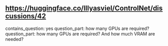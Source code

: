 ## https://huggingface.co/lllyasviel/ControlNet/discussions/42

contains_question: yes
question_part: how many GPUs are required?
question_part: how many GPUs are required? And how much VRAM are needed?